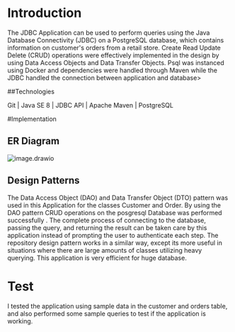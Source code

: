 # Introduction

The JDBC Application can be used to perform queries using the Java Database Connectivity (JDBC) on a PostgreSQL database, which contains information on customer's orders from a retail store. Create Read Update Delete (CRUD) operations were effectively implemented in the design by using Data Access Objects and Data Transfer Objects.
Psql was instanced using Docker and dependencies were handled through Maven while the JDBC handled the connection between application and database>

##Technologies

Git | Java SE 8 | JDBC API | Apache Maven | PostgreSQL

#Implementation
## ER Diagram

![image.drawio](./assets/image.drawio.jpg)


## Design Patterns

The Data Access Object (DAO) and Data Transfer Object (DTO) pattern was used in this Application for the classes Customer and Order. By using the DAO pattern CRUD operations on the posgresql Database was performed successfully . The complete process of connecting to the database, passing the query, and returning the result can be taken care by this application instead of prompting the user to authenticate each step. The repository design pattern works in a similar way, except its more useful in situations where there are large amounts of classes utilizing heavy querying.
This application is very efficient for huge database.

# Test

I tested the application using sample data in the customer and orders table, and also performed some sample queries to test if the application is working.